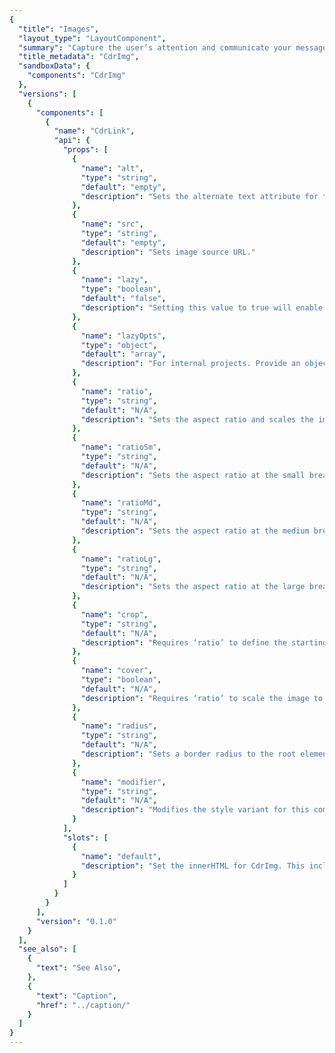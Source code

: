 ```yaml
---
{
  "title": "Images",
  "layout_type": "LayoutComponent",
  "summary": "Capture the user’s attention and communicate your message",
  "title_metadata": "CdrImg",
  "sandboxData": {
    "components": "CdrImg"
  },
  "versions": [
    {
      "components": [
        {
          "name": "CdrLink",
          "api": {
            "props": [
              {
                "name": "alt",
                "type": "string",
                "default": "empty",
                "description": "Sets the alternate text attribute for the image. Default value is empty."
              },
              {
                "name": "src",
                "type": "string",
                "default": "empty",
                "description": "Sets image source URL."
              },
              {
                "name": "lazy",
                "type": "boolean",
                "default": "false",
                "description": "Setting this value to true will enable lazy loading for internal applications. Lazy loading is provided using the the FEDPACK rei-lazy-image-loader project."
              },
              {
                "name": "lazyOpts",
                "type": "object",
                "default": "array",
                "description": "For internal projects. Provide an object of lazy options as defined on within the rei-lazy-image-loader API. This will output each option as a `data-` attribute on the root element."
              },
              {
                "name": "ratio",
                "type": "string",
                "default": "N/A",
                "description": "Sets the aspect ratio and scales the image as large as possible without cropping or stretching the image (See CSS background-size: contain). Possible values: {  'auto'  |  'square'  |  '1-2'  |  '2-3'  |  '3-4'  |  '9-16'  |  '2-1'  |  '3-2'  |  '4-3'  |  '16-9'  }"
              },
              {
                "name": "ratioSm",
                "type": "string",
                "default": "N/A",
                "description": "Sets the aspect ratio at the small breakpoint. Possible values: {  'auto'  |  'square'  |  '1-2'  |  '2-3'  |  '3-4'  |  '9-16'  |  '2-1'  |  '3-2'  |  '4-3'  |  '16-9'  }"
              },
              {
                "name": "ratioMd",
                "type": "string",
                "default": "N/A",
                "description": "Sets the aspect ratio at the medium breakpoint. Possible values: {  'auto'  |  'square'  |  '1-2'  |  '2-3'  |  '3-4'  |  '9-16'  |  '2-1'  |  '3-2'  |  '4-3'  |  '16-9'  }"
              },
              {
                "name": "ratioLg",
                "type": "string",
                "default": "N/A",
                "description": "Sets the aspect ratio at the large breakpoint. Possible values: {  'auto'  |  'square'  |  '1-2'  |  '2-3'  |  '3-4'  |  '9-16'  |  '2-1'  |  '3-2'  |  '4-3'  |  '16-9'  }"
              },
              {
                "name": "crop",
                "type": "string",
                "default": "N/A",
                "description": "Requires ‘ratio’ to define the starting position for cropping image. Image will overflow and not be displayed. Possible values: {  ‘left’  |  ‘x-center’  |  ‘right’  |  ‘top’  |  ‘y-center’  |  ‘bottom’  }"
              },
              {
                "name": "cover",
                "type": "boolean",
                "default": "N/A",
                "description": "Requires ‘ratio’ to scale the image to be as large as possible to fill the entire background area. See CSS background-size: cover."
              },
              {
                "name": "radius",
                "type": "string",
                "default": "N/A",
                "description": "Sets a border radius to the root element. Possible values: {  'circle'  |  ‘rounded’  }"
              },
              {
                "name": "modifier",
                "type": "string",
                "default": "N/A",
                "description": "Modifies the style variant for this component. Possible value: {  ‘responsive’  }"
              }
            ],
            "slots": [
              {
                "name": "default",
                "description": "Set the innerHTML for CdrImg. This includes text and html markup."
              }
            ]
          }
        }
      ],
      "version": "0.1.0"
    }
  ],
  "see_also": [
    {
      "text": "See Also",
    },
    {
      "text": "Caption",
      "href": "../caption/"
    }
  ]
}
---
```


<cdr-doc-tabs>
<template slot="Overview">
<cdr-doc-table-of-contents-shell>

## Default

Use for images with no responsive qualities.


<cdr-doc-example-code-pair :background-toggle="false" :codeMaxHeight= false repository-href="/src/components/image" :sandbox-data="$page.frontmatter.sandboxData" >

```html

<cdr-img 
  src="https://www.rei.com/assets/drsp/2018/q2/campaign/summer/chapter-4/rei-backpacking-bundle/live.jpg" 
  alt="REI employees building trails during a stewardship event"
/>

```
</cdr-doc-example-code-pair>

## Managing Images

Apply rules to an image using ratio and crop properties. The below example is cropped using top alignment with the aspect ratio set as 9-16


<cdr-doc-example-code-pair :background-toggle="false" :codeMaxHeight= false repository-href="/src/components/image" :sandbox-data="$page.frontmatter.sandboxData" >

```html
<cdr-img
  src="https://www.rei.com/assets/drsp/2018/q2/campaign/summer/chapter-4/rei-backpacking-bundle/live.jpg" 
  alt="REI employees building trails during a stewardship event"
  ratio="9-16"
  crop="top"
/>
```
</cdr-doc-example-code-pair>

## Displaying Images as Backgrounds

Use the cover property to resize the background image to fill the entire container.


<cdr-doc-example-code-pair :background-toggle="false" :codeMaxHeight= false repository-href="/src/components/image" :sandbox-data="$page.frontmatter.sandboxData" >

```html
<cdr-img
  src="https://www.rei.com/assets/drsp/2018/q2/campaign/summer/chapter-4/rei-backpacking-bundle/live.jpg" 
  alt="REI employees building trails during a stewardship event"
  ratio="16-9"
  cover
  crop="top"
/>
```

</cdr-doc-example-code-pair>


## Shaping Images

Apply a radius to an image.

### Rounded
The below example is cropped using center alignment with the aspect ratio set as square and the radius set as rounded.


<cdr-doc-example-code-pair :background-toggle="false" :codeMaxHeight= false repository-href="/src/components/image" :sandbox-data="$page.frontmatter.sandboxData" >

```html
  <cdr-img
  src="https://www.rei.com/assets/drsp/2018/q2/campaign/summer/chapter-4/rei-backpacking-bundle/live.jpg" 
  alt="REI employees building trails during a stewardship event"
  ratio="square"
  radius="rounded"
  crop="y-center x-center"
/>
```
  
</cdr-doc-example-code-pair>

### Circle
The below example is cropped using center alignment with the aspect ratio set as square and the radius set as circle.


<cdr-doc-example-code-pair :background-toggle="false" :codeMaxHeight= false repository-href="/src/components/image" :sandbox-data="$page.frontmatter.sandboxData" >

```html
  <cdr-img
  src="https://www.rei.com/assets/drsp/2018/q2/campaign/summer/chapter-4/rei-backpacking-bundle/live.jpg" 
  alt="REI employees building trails during a stewardship event"
  ratio="square"
  radius="circle"
  crop="y-center x-center"
/>
```
  
</cdr-doc-example-code-pair>

## Accessibility

To ensure that usage of this component complies with accessibility guidelines, provide descriptive text for `alt` attribute for:
- Informative images: 
  - Convey a simple concept or information
  - For more information, [Web Accessibility Tutorials: Informative Images](https://www.w3.org/WAI/tutorials/images/informative/)
- Functional images: 
  - Initiate an action, rather than to convey information (such as a printer icon)
  - Describe functionality of the link or button, rather than the visual image
  - For more information, [Web Accessibility Tutorials: Functional Images](https://www.w3.org/WAI/tutorials/images/functional/) 
- Images of Text: 
  - Displays text that is intended to be read
  - Avoid text in images, unless the image is a logo
  - Text alternative should contain the same words that appear in the image
  - For more information, [Web Accessibility Tutorials: Images of Text](https://www.w3.org/WAI/tutorials/images/textual/#image-of-styled-text-with-decorative-effect)

<br/>

This component has compliance with WCAG guidelines by: 
- Adding an empty `alt` attribute into the image element by default 
- An empty `alt` attribute is needed to meet accessibility requirements for decorative images

</cdr-doc-table-of-contents-shell>
</template>

<template slot="Design Guidelines">
<cdr-doc-table-of-contents-shell>

## Use When

- Illustrating a product feature
- Allowing comparisons between similar items
- Capturing the user’s attention 
- Telling a story
- Communicating the REI brand message
- Explaining a complex procedure or how to perform an action

## The Basics

REI image requirements are described on the Consumer Mobile Applications/Design page for [Launch and Default Shop Image Sizes](https://confluence.rei.com/display/CMA/Launch-and-DefaultShop-Image-Sizes).

### Aspect Ratio

Use conventional aspect ratios:

- Square 
- Portrait: 1:2, 2:3, 3:4, 9:16
- Landscape: 2:1, 3:2, 4:3, 16:9

### Quality

- Always maintain high image quality
- Choose the right file format when saving your images to ensure proper image quality and file size:
  - For photos, use JPEG. Optimize JPEG files to find a balance between size and quality
  - For bitmap/raster artwork, use PNG with 8-bit color palette

### Sizing

- Avoid small file sizes that pixelate the image
- Avoid unnecessarily large file sizes. Export images at the lowest file size possible without compromising quality
- Optimize high resolution images using [TinyPNG](https://tinypng.com/)
- Must display images at a proper pixel size compared to Natural size

### Color and Contrast

- Test images for high contrast displays 
- Ensure that no meaning is lost when colors are removed
- Include text only with sufficient contrast 

### Cropping Images

- Specify the ratio of all cropped images
- Enable background image to use the entire container: 
  - Without stretching the image 
  - Cropped either vertically or horizontally without empty space 
- Crop images by specifying the starting point:
  - Adjust the starting background-position on the x-axis of the image:
    - Left: Orients the image to its horizontal left
    - Right: Orients the image to its horizontal right
    - X-center: Orients the image to its horizontal center
  - Adjust the starting background-position on the y-axis of the image: 
    - Top: Orients the image to its top
    - Bottom: Orients the image to its bottom
    - Y-center: Orients the image to its vertical center
- Accepts x and y axis combination (e.g. crop="top left")

<cdr-img class="cdr-doc-article-img captioned" :src="$withBase(`/image-component/Spec__Image_Crop_Top_16-4.png`)"/>
Images are cropped on y-axis with top value and on x-axis with left, x-center, and right values

<br/>

<cdr-img class="cdr-doc-article-img captioned" :src="$withBase(`/image-component/Spec__Image_Crop_Center_16-4.png`)"/>
Images are cropped on y-axis with y-center value and on x-axis with left, x-center, and right values

<br/>

<cdr-img class="cdr-doc-article-img captioned" :src="$withBase(`/image-component/Spec__Image_Crop_Bottom_16-4.png`)"/>
Images are cropped on y-axis with bottom value and on x-axis with left, x-center, and right values

## Content

### File Names
- Image file name should include primary keyword or what the page is targeting
- Showcase keyword targeting through file name and alt text
- For more information, view SEO How-to articles: [Image Implementation](https://confluence.rei.com/display/SI/Image+Implementation)

### Overlaid Text

- Only display heading text on non-solid backgrounds:
  - Text should be at least 18px
  - Never allow overlaid text to wrap. Longer strings of text can be harder to navigate when the background varies
  - Consider adding a semi-transparent black gradient over the image in the CSS
- Apply only vertical gradient backgrounds. Avoid horizontal, diagonal, and radial gradients
- Always include a backup background color so that when the background image is disabled, text is still legible and passes contrast requirements 
- For help in determining whether your text and image combination conforms to the required contrast ratio, use this Chrome plugin: [Color Contrast Analyzer](https://chrome.google.com/webstore/detail/color-contrast-analyzer/dagdlcijhfbmgkjokkjicnnfimlebcll)

### Decorative Images

- Avoid using decorative images; instead present the image as a background-image using cascading style sheets (CSS)
- If using the HTML `<img>` element, add an empty `alt` attribute
- If using the HTML `<img>` element, add the following attribute: ` role="presentation" `

### Alternative Text

- Use [this decision tree](https://www.w3.org/WAI/tutorials/images/decision-tree/) to determine how to use the `alt` attribute
- Be succinct. Ideally, one sentence or less
- Be informative and accurate 
- If images of text are used, the `alt` attribute should contain the same words that appear in the image
- Avoid repetitive labels. For example: “image of” or “picture of” 
- Descriptions:
  - Use short description that conveys the essential information presented by the image without burdening users with superfluous details
  - Use long descriptions for complex images such as graphs, charts, or diagrams to provide equivalent access to the information the image
- For groups of images that convey a single piece of information, apply the `alt` attribute to only one image for the entire group
- For image maps with multiple clickable areas:
  - Must provide an overall context for the set of links using `alt` attribute
  - Each individual clickable area should have an `alt` attribute that describes the purpose or destination of the link

## Responsiveness

- Ability to control image display at small, medium and large breakpoints
- Lazy loading of images is provided

## Resources 

- Chrome plugin, [Color Contrast Analyzer](https://chrome.google.com/webstore/detail/color-contrast-analyzer/dagdlcijhfbmgkjokkjicnnfimlebcll)
- Image compression service, [TinyPNG](https://tinypng.com/)

</cdr-doc-table-of-contents-shell>
</template>

<template slot="API">
<cdr-doc-table-of-contents-shell>

## Props

<cdr-doc-api type="prop" :api-data="$page.frontmatter.versions[0].components[0].api.props" />

Any other properties supplied will be assigned to the root element (native element).

## Slots

<cdr-doc-api type="slot" :api-data="$page.frontmatter.versions[0].components[0].api.slots" />

## Usage

### Ratio

- Positions the original image asset off-screen and replaces it with a background image
- CSS background property value is set to `contain` which resizes the background image to make sure it is fully visible
- Shrinks the image and display additional padding to the requested ratio
- To manipulate background property and remove excess padding:
  - Use `cover` property
  - Use `crop` property
  - `cover` and `crop` properties can be used together

### Cover

- Resizes the background image to cover the entire container
  - Without stretching the image
  - Cropped either vertically or horizontally without empty space
- Requires the `ratio` property

### Crop

- Background image is displayed in its original size
- Requires the `ratio` property 
- Defines the starting point of the overflow position 
- Accepts a single x-axis and y-axis value (e.g. ` crop=”top left” `):
  - Adjust the starting background-position on the x-axis of the image:
    - `left`: Orients the image to its horizontal left
    - `right`: Orients the image to its horizontal right
    - `x-center`: Orients the image to its horizontal center
  - Adjust the starting background-position on the y-axis of the image:
    - `top`: Orients the image to its top
    - `bottom`: Orients the image to its bottom
    - `y-center`: Orients the image to its vertical center

### Radius

- Variants for this property: `circle` or `rounded` (for rounded rectangle)
- Uses preset values provided in `cdr-core.css`

### Modifiers

Following variants are available to the `cdr-img` modifier attribute:

| Value | Description            |
|:------|:-----------------------|
| 'responsive'  | Sets the image to display block and 100% width |

## Performance

For internal applications with large images or images that would benefit from changes due to platform or breakpoint, use lazy load properties to integrate with the [rei-lazy-image-loader project](https://git.rei.com/projects/FEDPACK/repos/rei-lazy-image-loader/browse).

</cdr-doc-table-of-contents-shell>
</template>

</cdr-doc-tabs>
